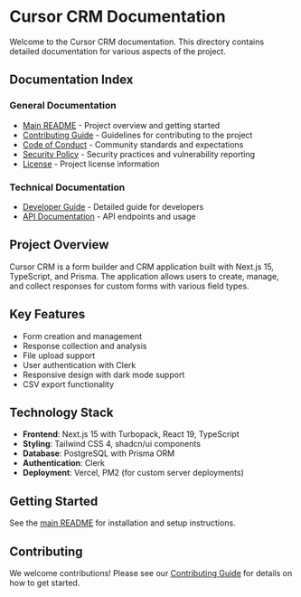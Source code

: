 # Cursor CRM Documentation

Welcome to the Cursor CRM documentation. This directory contains detailed documentation for various aspects of the project.

## Documentation Index

### General Documentation
- [Main README](../README.md) - Project overview and getting started
- [Contributing Guide](../CONTRIBUTING.md) - Guidelines for contributing to the project
- [Code of Conduct](../CODE_OF_CONDUCT.md) - Community standards and expectations
- [Security Policy](../SECURITY.md) - Security practices and vulnerability reporting
- [License](../LICENSE) - Project license information

### Technical Documentation
- [Developer Guide](DEVELOPER.md) - Detailed guide for developers
- [API Documentation](API.md) - API endpoints and usage

## Project Overview

Cursor CRM is a form builder and CRM application built with Next.js 15, TypeScript, and Prisma. The application allows users to create, manage, and collect responses for custom forms with various field types.

## Key Features

- Form creation and management
- Response collection and analysis
- File upload support
- User authentication with Clerk
- Responsive design with dark mode support
- CSV export functionality

## Technology Stack

- **Frontend**: Next.js 15 with Turbopack, React 19, TypeScript
- **Styling**: Tailwind CSS 4, shadcn/ui components
- **Database**: PostgreSQL with Prisma ORM
- **Authentication**: Clerk
- **Deployment**: Vercel, PM2 (for custom server deployments)

## Getting Started

See the [main README](../README.md) for installation and setup instructions.

## Contributing

We welcome contributions! Please see our [Contributing Guide](../CONTRIBUTING.md) for details on how to get started. 
